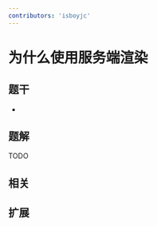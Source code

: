 ```yaml
---
contributors: 'isboyjc'
---
```


# 为什么使用服务端渲染


## 题干

- 



## 题解

<!-- ::: details 点我查看题解 -->

  TODO

<!-- ::: -->



## 相关



## 扩展
